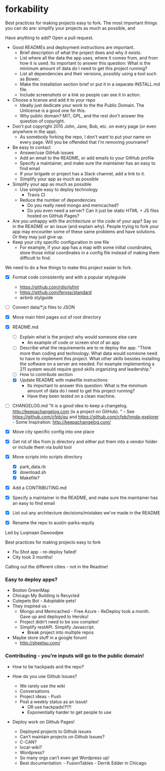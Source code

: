 # forkability

Best practices for making projects easy to fork. The most important things you can do are: simplify your projects as much as possible, and

Have anything to add? Open a pull request.

- Good READMEs and deployment instructions are important.
    - Brief description of what the project does and why it exists.
    - List where all the data the app uses, where it comes from, and from how it is used. Its important to answer this question: What is the minimum amount of data do I need to get this project running?
    - List all dependencies and their versions, possibly using a tool such as Bower.
    - Make the installation section brief or put it in a separate INSTALL.md file.
    - Include screenshots or a link so people can see it in action.
- Choose a license and add it to your repo
    - Ideally just dedicate your work to the the Public Domain. The Unlicense is a good one for this.
    - Why public domain? MIT, GPL, and the rest don't answer the question of copyright.
- Don't put copyright 2015 John, Jane, Bob, etc. on every page (or even anywhere in the app).
    - As somebody forking the repo, I don't want to put your name on every page. Will you be offended that I'm removing yourname?
- Be easy to contact
    - Answer/use GitHub issues
    - Add an email to the README, or add emails to your GitHub profile
    - Specify a maintainer, and make sure the maintainer has an easy to find email
    - If your brigade or project has a Slack channel, add a link to it.
    - Simplify your app as much as possible
- Simplify your app as much as possible
    - Use simple easy to deploy technology
        - Travis CI
    - Reduce the number of dependencies
        - Do you really need mongo and memcached?
        - Do you even need a server? Can it just be static HTML + JS files hosted on GitHub Pages?
- Are you unhappy with the architecture or the code of your app? Say so in the README or an issue (and explain why). People trying to fork your app may encounter some of these same problems and have solutions. Or they may just give up.
- Keep your city specific configuration in one file
    - For example, if your app has a map with some initial coordinates, store those initial coordinates in a config file instead of making them difficult to find.



We need to do a few things to make this project easier to fork.

- [x] Format code consistently and with a popular styleguide
     - https://github.com/rdio/jsfmt
     - https://github.com/feross/standard
     - airbnb stylguide
- [ ] Convert data/*.js files to JSON
- [x] Move main html pages out of root directory
- [x] README.md
  - [ ] Explain what is the project why would someone else care
     - An example of code or screen shot of an app
  - [ ] Describe what the requirements are to re deploy the app.
          "Think more than coding and technology.  What data would someone need to have to implement this project.  What other skills besides installing the software on a server are needed.  For example implementing a 211 system would require good skills organizing and leadership."
  - [ ] How to contribute section
  - [x] Update README with makefile instructions
    - Its important to answer this question: What is the minimum amount of data do I need to get this project running?
    - Have they been tested on a clean machine.
- [ ] CHANGELOG.md
      "It is a good idea to keep a changelog. http://keepachangelog.com (is a project on GitHub). "
      - See https://github.com/cfpb/qu and https://github.com/cfpb/hmda-explorer
      - Some Inspiration: http://keepachangelog.com/
- [x] Move city specific config into one place
- [x] Get rid of libs from js directory and either put them into a vendor folder or include them via build tool
- [x] Move scripts into scripts directory
	- [x] park_data.rb
	- [x] download.sh
	- [x] Makefile?
- [x] Add a CONTRIBUTING.md
- [x] Specify a maintainer in the README, and make sure the maintainer has an easy to find email
- [x] List out any architecture decisions/mistakes we've made in the README
- [x] Rename the repo to austin-parks-equity



Led by Luqmaan Dawoodjee

Best practices for making projects easy to fork

- Flu Shot app - re-deploy failed!
- City took 3 months!  

Calling out the different cities - not in the Readme!

### Easy to deploy apps?
- Boston GreenMap
- Chicago My Building is Recycled
- Cutepets Bot - Adoptable pets!
- They inspired us -
  - Mongo and Memcached - Free Azure - ReDeploy took a month.  Gave up and deployed to Heroku!
  - Project didn’t need to be soo complex!
  - Simplify restAPI.  Simplify Javascript.
    - Break project into multiple repos
- Maybe store stuff in a google forum!
  - http://sheetsu.com/

### Contributing - you’re inputs will go to the public domain!

- How to tie hackpads and the repo?
- How do you use Github Issues?
  - We rarely use the wiki
  - Conversations 
  - Project ideas - Push 
  - Post a weekly status as an issue!
    - OR use hackpads!?!?!
    - Exponentially harder to get people to use 

- Deploy work on Github Pages!
  - Deployed projects to Github issues
  - Can’t maintain projects on Github Issues?
  - C-CAN?
  - local-wiki?
  - Wordpress?
  - So many orgs can’t even get Wordpress up!
  - Best documentation: - FusionTables - Derrik Edder in Chicago

